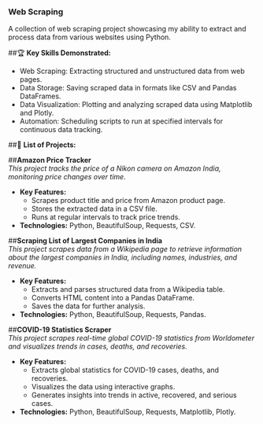 ### Web Scraping
A collection of web scraping project showcasing my ability to extract and process data from various websites using Python.

##🏆 **Key Skills Demonstrated:**
- Web Scraping: Extracting structured and unstructured data from web pages.
- Data Storage: Saving scraped data in formats like CSV and Pandas DataFrames.
- Data Visualization: Plotting and analyzing scraped data using Matplotlib and Plotly.
- Automation: Scheduling scripts to run at specified intervals for continuous data tracking.

##📄 **List of Projects:**

##**Amazon Price Tracker**  
*This project tracks the price of a Nikon camera on Amazon India, monitoring price changes over time.*  
- **Key Features:**
  - Scrapes product title and price from Amazon product page.
  - Stores the extracted data in a CSV file.
  - Runs at regular intervals to track price trends.
- **Technologies:** Python, BeautifulSoup, Requests, CSV.

##**Scraping List of Largest Companies in India**  
*This project scrapes data from a Wikipedia page to retrieve information about the largest companies in India, including names, industries, and revenue.*  
- **Key Features:**
  - Extracts and parses structured data from a Wikipedia table.
  - Converts HTML content into a Pandas DataFrame.
  - Saves the data for further analysis.
- **Technologies:** Python, BeautifulSoup, Requests, Pandas.

##**COVID-19 Statistics Scraper**  
*This project scrapes real-time global COVID-19 statistics from Worldometer and visualizes trends in cases, deaths, and recoveries.*  
- **Key Features:**
  - Extracts global statistics for COVID-19 cases, deaths, and recoveries.
  - Visualizes the data using interactive graphs.
  - Generates insights into trends in active, recovered, and serious cases.
- **Technologies:** Python, BeautifulSoup, Requests, Matplotlib, Plotly.
